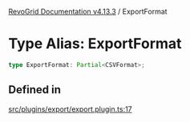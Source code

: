 [RevoGrid Documentation v4.13.3](README.md) / ExportFormat

# Type Alias: ExportFormat

```ts
type ExportFormat: Partial<CSVFormat>;
```

## Defined in

[src/plugins/export/export.plugin.ts:17](https://github.com/revolist/revogrid/blob/827fce61250cb005ab132b3ed11b8ae836712e7b/src/plugins/export/export.plugin.ts#L17)
